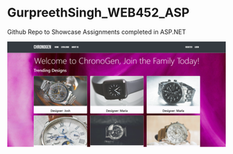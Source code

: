 # GurpreethSingh_WEB452_ASP
Github Repo to Showcase Assignments completed in ASP.NET

![ChronoGen](https://github.com/W0824976/GurpreetSingh_WEB452_ASP-Assignments/blob/Assignment_1/Screenshot%202024-06-10%20203645.png?raw=true)